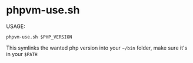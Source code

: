 # phpvm-use.sh

USAGE:

`phpvm-use.sh $PHP_VERSION`

This symlinks the wanted php version into your `~/bin` folder, make sure it's in your `$PATH`
